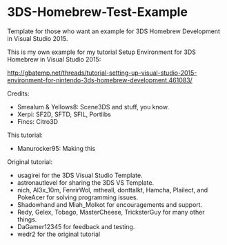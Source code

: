 # 3DS-Homebrew-Test-Example
Template for those who want an example for 3DS Homebrew Development in Visual Studio 2015.

This is my own example for my tutorial Setup Environment for 3DS Homebrew in Visual Studio 2015:

http://gbatemp.net/threads/tutorial-setting-up-visual-studio-2015-environment-for-nintendo-3ds-homebrew-development.461083/

Credits:

- Smealum & Yellows8: Scene3DS and stuff, you know.
- Xerpi: SF2D, SFTD, SFIL, Portlibs
- Fincs: Citro3D

This tutorial:
- Manurocker95: Making this

Original tutorial:

- usagirei for the 3DS Visual Studio Template.
- astronautlevel for sharing the 3DS VS Template.
- nich, Al3x_10m, FenrirWol, mtheall, donttalkt, Hamcha, Plailect, and PokeAcer for solving programming issues.
- Shadowhand and Miah_Molkot for encouragements and support.
- Redy, Gelex, Tobago, MasterCheese, TricksterGuy for many other things.
- DaGamer12345 for feedback and testing.
- wedr2 for the original tutorial 
